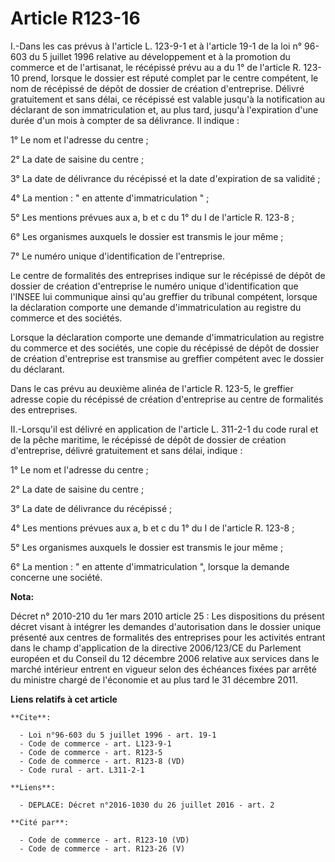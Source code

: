 # Article R123-16

I.-Dans les cas prévus à l'article L. 123-9-1 et à l'article 19-1 de la loi n° 96-603 du 5 juillet 1996 relative au
développement et à la promotion du commerce et de l'artisanat, le récépissé prévu au a du 1° de l'article R. 123-10 prend,
lorsque le dossier est réputé complet par le centre compétent, le nom de récépissé de dépôt de dossier de création
d'entreprise. Délivré gratuitement et sans délai, ce récépissé est valable jusqu'à la notification au déclarant de son
immatriculation et, au plus tard, jusqu'à l'expiration d'une durée d'un mois à compter de sa délivrance. Il indique : 

1° Le nom et l'adresse du centre ; 

2° La date de saisine du centre ; 

3° La date de délivrance du récépissé et la date d'expiration de sa validité ; 

4° La mention : " en attente d'immatriculation " ; 

5° Les mentions prévues aux a, b et c du 1° du I de l'article R. 123-8 ; 

6° Les organismes auxquels le dossier est transmis le jour même ; 

7° Le numéro unique d'identification de l'entreprise. 

Le centre de formalités des entreprises indique sur le récépissé de dépôt de dossier de création d'entreprise le numéro
unique d'identification que l'INSEE lui communique ainsi qu'au greffier du tribunal compétent, lorsque la déclaration
comporte une demande d'immatriculation au registre du commerce et des sociétés. 

Lorsque la déclaration comporte une demande d'immatriculation au registre du commerce et des sociétés, une copie du récépissé
de dépôt de dossier de création d'entreprise est transmise au greffier compétent avec le dossier du déclarant. 

Dans le cas prévu au deuxième alinéa de l'article R. 123-5, le greffier adresse copie du récépissé de création d'entreprise
au centre de formalités des entreprises. 

II.-Lorsqu'il est délivré en application de l'article L. 311-2-1 du code rural et de la pêche maritime, le récépissé de dépôt
de dossier de création d'entreprise, délivré gratuitement et sans délai, indique : 

1° Le nom et l'adresse du centre ; 

2° La date de saisine du centre ; 

3° La date de délivrance du récépissé ; 

4° Les mentions prévues aux a, b et c du 1° du I de l'article R. 123-8 ; 

5° Les organismes auxquels le dossier est transmis le jour même ; 

6° La mention : " en attente d'immatriculation ", lorsque la demande concerne une société.

**Nota:**

Décret n° 2010-210 du 1er mars 2010 article 25 : Les dispositions du présent décret visant à intégrer les demandes
d'autorisation dans le dossier unique présenté aux centres de formalités des entreprises pour les activités entrant dans le
champ d'application de la directive 2006/123/CE du Parlement européen et du Conseil du 12 décembre 2006 relative aux services
dans le marché intérieur entrent en vigueur selon des échéances fixées par arrêté du ministre chargé de l'économie et au plus
tard le 31 décembre 2011.

**Liens relatifs à cet article**

	**Cite**:

	  - Loi n°96-603 du 5 juillet 1996 - art. 19-1
	  - Code de commerce - art. L123-9-1
	  - Code de commerce - art. R123-5
	  - Code de commerce - art. R123-8 (VD)
	  - Code rural - art. L311-2-1

	**Liens**:

	  - DEPLACE: Décret n°2016-1030 du 26 juillet 2016 - art. 2

	**Cité par**:

	  - Code de commerce - art. R123-10 (VD)
	  - Code de commerce - art. R123-26 (V)
